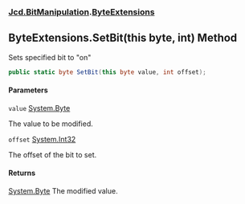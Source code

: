 ### [Jcd.BitManipulation](Jcd.BitManipulation.md 'Jcd.BitManipulation').[ByteExtensions](Jcd.BitManipulation.ByteExtensions.md 'Jcd.BitManipulation.ByteExtensions')

## ByteExtensions.SetBit(this byte, int) Method

Sets specified bit to "on"

```csharp
public static byte SetBit(this byte value, int offset);
```

#### Parameters

<a name='Jcd.BitManipulation.ByteExtensions.SetBit(thisbyte,int).value'></a>

`value` [System.Byte](https://docs.microsoft.com/en-us/dotnet/api/System.Byte 'System.Byte')

The value to be modified.

<a name='Jcd.BitManipulation.ByteExtensions.SetBit(thisbyte,int).offset'></a>

`offset` [System.Int32](https://docs.microsoft.com/en-us/dotnet/api/System.Int32 'System.Int32')

The offset of the bit to set.

#### Returns

[System.Byte](https://docs.microsoft.com/en-us/dotnet/api/System.Byte 'System.Byte')
The modified value.